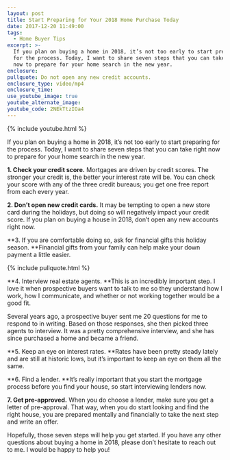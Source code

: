 ```yaml
---
layout: post
title: Start Preparing for Your 2018 Home Purchase Today
date: 2017-12-20 11:49:00
tags:
  - Home Buyer Tips
excerpt: >-
  If you plan on buying a home in 2018, it’s not too early to start preparing
  for the process. Today, I want to share seven steps that you can take right
  now to prepare for your home search in the new year.
enclosure:
pullquote: Do not open any new credit accounts.
enclosure_type: video/mp4
enclosure_time:
use_youtube_image: true
youtube_alternate_image:
youtube_code: 2NEkTtzIOa4
---
```



{% include youtube.html %}

If you plan on buying a home in 2018, it’s not too early to start preparing for the process. Today, I want to share seven steps that you can take right now to prepare for your home search in the new year.

**1. Check your credit score.** Mortgages are driven by credit scores. The stronger your credit is, the better your interest rate will be. You can check your score with any of the three credit bureaus; you get one free report from each every year.

**2. Don’t open new credit cards.** It may be tempting to open a new store card during the holidays, but doing so will negatively impact your credit score. If you plan on buying a house in 2018, don’t open any new accounts right now.

**3. If you are comfortable doing so, ask for financial gifts this holiday season.&nbsp;**Financial gifts from your family can help make your down payment a little easier.

{% include pullquote.html %}

**4. Interview real estate agents.&nbsp;**This is an incredibly important step. I love it when prospective buyers want to talk to me so they understand how I work, how I communicate, and whether or not working together would be a good fit.

Several years ago, a prospective buyer sent me 20 questions for me to respond to in writing. Based on those responses, she then picked three agents to interview. It was a pretty comprehensive interview, and she has since purchased a home and became a friend.

**5. Keep an eye on interest rates.&nbsp;**Rates have been pretty steady lately and are still at historic lows, but it’s important to keep an eye on them all the same.

**6. Find a lender.&nbsp;**It’s really important that you start the mortgage process before you find your house, so start interviewing lenders now.

**7. Get pre-approved.** When you do choose a lender, make sure you get a letter of pre-approval. That way, when you do start looking and find the right house, you are prepared mentally and financially to take the next step and write an offer.

Hopefully, those seven steps will help you get started. If you have any other questions about buying a home in 2018, please don’t hesitate to reach out to me. I would be happy to help you!